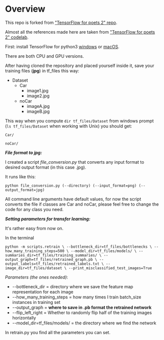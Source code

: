 # Overview

This repo is forked from ["TensorFlow for poets 2" repo](https://github.com/googlecodelabs/tensorflow-for-poets-2).

Almost all the references made here are taken from ["TensorFlow for poets 2" codelab](https://codelabs.developers.google.com/codelabs/tensorflow-for-poets-2).

First: install TensorFlow for python3 [windows](https://www.tensorflow.org/install/install_windows) or
[macOS](https://www.tensorflow.org/install/install_mac).

There are both CPU and GPU versions.

After having cloned the repository and placed yourself 
inside it, save your training files (**jpg**) in tf_files this way:

* Dataset
    * Car
        * image1.jpg
        * image2.jpg
    * noCar
        * imageA.jpg
        * imageB.jpg

This way when you compute `dir tf_files/Dataset` from
windows prompt (`ls tf_files/Dataset` when working with Unix) you
should get: 

`Car/` 

`noCar/`

***File format to jpg:***

I created a script *file_conversion.py* that converts any
input format to desired output format (in this case .jpg). 

It runs like this: 

`python file_conversion.py (--directory) (--input_format=png) (--output_format=jpg)`

All command line arguments have default values, for now
the script converts the file if classes are Car and noCar, please feel free to change the code for any class you need. 


***Setting parameters for transfer learning:***

It's rather easy from now on. 

In the terminal 

`python -m scripts.retrain \
  --bottleneck_dir=tf_files/bottlenecks \
  --how_many_training_steps=500 \
  --model_dir=tf_files/models/ \
  --summaries_dir=tf_files/training_summaries/ \
  --output_graph=tf_files/retrained_graph.pb \
  --output_labels=tf_files/retrained_labels.txt \
  --image_dir=tf_files/dataset \
  --print_misclassified_test_images=True`

*Parameters (the ones needed)*:

* --bottleneck_dir = directory where we save the feature map representation for each image
* --how_many_training_steps = how many times I train batch_size instances in training set
* --output_graph = **where to save in .pb format the retrained network**
* --flip_left_right = Whether to randomly flip half of the training images horizontally
* --model_dir=tf_files/models/ = the directory where we find the network 

In retrain.py you find all the parameters you can set. 

      